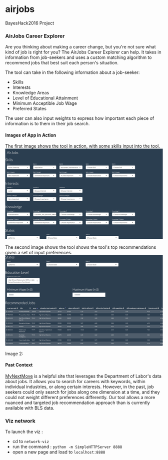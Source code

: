 # airjobs
BayesHack2016 Project

### AirJobs Career Explorer

Are you thinking about making a career change, but you're not sure what kind of job is right for you? The AirJobs Career Explorer can help. It takes in information from job-seekers and uses a custom matching algorithm to recommend jobs that best suit each person's situation.

The tool can take in the following information about a job-seeker:
* Skills
* Interests
* Knowledge Areas
* Level of Educational Attainment
* Minimum Acceptible Job Wage
* Preferred States

The user can also input weights to express how important each piece of information is to them in their job search.

#### Images of App in Action

The first image shows the tool in action, with some skills input into the tool.
<img src=airjobs_01.png>

The second image shows the tool shows the tool's top recommendations given a set of input preferences.
<img src=airjobs_02.png>

Image 2:

#### Past Context

[MyNextMove](https://www.mynextmove.org/) is a helpful site that leverages the Department of Labor's data about jobs. It allows you to search for careers
with keywords, within individual industries, or along certain interests. However, in the past, job seekers could only search for jobs along one dimension at a time, and they could not weight different preferences differently. Our tool allows a more nuanced and targeted job recommendation approach than is currently available with BLS data.



### Viz network

To launch the viz : 

- cd to `network-viz` 
- run the command : `python -m SimpleHTTPServer 8888`
- open a new page and load to `localhost:8888`
